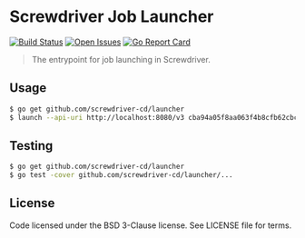 # Screwdriver Job Launcher
[![Build Status][wercker-image]][wercker-url] [![Open Issues][issues-image]][issues-url]
[![Go Report Card][goreport-image]][goreport-url]

> The entrypoint for job launching in Screwdriver.

## Usage

```bash
$ go get github.com/screwdriver-cd/launcher
$ launch --api-uri http://localhost:8080/v3 cba94a05f8aa063f4b8cfb62cbc355e0c5f02698
```

## Testing

```bash
$ go get github.com/screwdriver-cd/launcher
$ go test -cover github.com/screwdriver-cd/launcher/...
```

## License

Code licensed under the BSD 3-Clause license. See LICENSE file for terms.

[issues-image]: https://img.shields.io/github/issues/screwdriver-cd/launcher.svg
[issues-url]: https://github.com/screwdriver-cd/launcher/issues
[wercker-image]: https://app.wercker.com/status/822503b7af879d54018006aeafb317ae
[wercker-url]: https://app.wercker.com/project/bykey/822503b7af879d54018006aeafb317ae
[goreport-image]: https://goreportcard.com/badge/github.com/Screwdriver-cd/launcher
[goreport-url]: https://goreportcard.com/report/github.com/Screwdriver-cd/launcher
